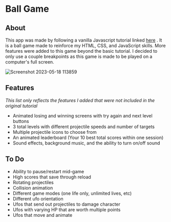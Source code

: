 # Ball Game

## About
This app was made by following a vanilla Javascript tutorial linked [here](https://developer.mozilla.org/en-US/docs/Games/Tutorials/2D_Breakout_game_pure_JavaScript/Create_the_Canvas_and_draw_on_it) . It is a ball game made to reinforce my HTML, CSS, and JavaScript skills. More features were added to this game beyond the basic tutorial. I decided to only use a couple breakpoints as this game is made to be played on a computer's full screen.

![Screenshot 2023-05-18 113859](https://github.com/cami1887/Ball-Game/assets/116380828/70a57f72-98ff-46eb-84d2-0500b1a4b741)
## Features
*This list only reflects the features I added that were not included in the original tutorial*
- Animated losing and winning screens with try again and next level buttons
- 3 total levels with different projectile speeds and number of targets
- Multiple projectile icons to choose from
- An animated leaderboard (Your 10 best total scores within one session)
- Sound effects, background music, and the ability to turn on/off sound
  
## To Do
- Ability to pause/restart mid-game
- High scores that save through reload
- Rotating projectiles
- Collision animation
- Different game modes (one life only, unlimited lives, etc)
- Different ufo orientation
- Ufos that send out projectiles to damage character
- Ufos with varying HP that are worth multiple points
- Ufos that move and animate


